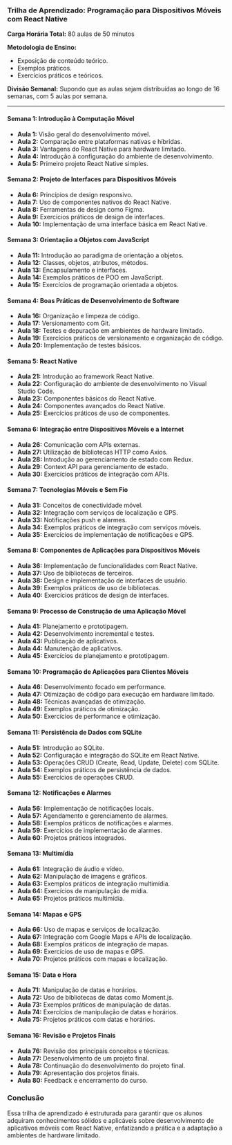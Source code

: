 ### Trilha de Aprendizado: Programação para Dispositivos Móveis com React Native

**Carga Horária Total:** 80 aulas de 50 minutos

**Metodologia de Ensino:** 
- Exposição de conteúdo teórico.
- Exemplos práticos.
- Exercícios práticos e teóricos.

**Divisão Semanal:** Supondo que as aulas sejam distribuídas ao longo de 16 semanas, com 5 aulas por semana.

---

#### **Semana 1: Introdução à Computação Móvel**
- **Aula 1:** Visão geral do desenvolvimento móvel.
- **Aula 2:** Comparação entre plataformas nativas e híbridas.
- **Aula 3:** Vantagens do React Native para hardware limitado.
- **Aula 4:** Introdução à configuração do ambiente de desenvolvimento.
- **Aula 5:** Primeiro projeto React Native simples.

#### **Semana 2: Projeto de Interfaces para Dispositivos Móveis**
- **Aula 6:** Princípios de design responsivo.
- **Aula 7:** Uso de componentes nativos do React Native.
- **Aula 8:** Ferramentas de design como Figma.
- **Aula 9:** Exercícios práticos de design de interfaces.
- **Aula 10:** Implementação de uma interface básica em React Native.

#### **Semana 3: Orientação a Objetos com JavaScript**
- **Aula 11:** Introdução ao paradigma de orientação a objetos.
- **Aula 12:** Classes, objetos, atributos, métodos.
- **Aula 13:** Encapsulamento e interfaces.
- **Aula 14:** Exemplos práticos de POO em JavaScript.
- **Aula 15:** Exercícios de programação orientada a objetos.

#### **Semana 4: Boas Práticas de Desenvolvimento de Software**
- **Aula 16:** Organização e limpeza de código.
- **Aula 17:** Versionamento com Git.
- **Aula 18:** Testes e depuração em ambientes de hardware limitado.
- **Aula 19:** Exercícios práticos de versionamento e organização de código.
- **Aula 20:** Implementação de testes básicos.

#### **Semana 5: React Native**
- **Aula 21:** Introdução ao framework React Native.
- **Aula 22:** Configuração do ambiente de desenvolvimento no Visual Studio Code.
- **Aula 23:** Componentes básicos do React Native.
- **Aula 24:** Componentes avançados do React Native.
- **Aula 25:** Exercícios práticos de uso de componentes.

#### **Semana 6: Integração entre Dispositivos Móveis e a Internet**
- **Aula 26:** Comunicação com APIs externas.
- **Aula 27:** Utilização de bibliotecas HTTP como Axios.
- **Aula 28:** Introdução ao gerenciamento de estado com Redux.
- **Aula 29:** Context API para gerenciamento de estado.
- **Aula 30:** Exercícios práticos de integração com APIs.

#### **Semana 7: Tecnologias Móveis e Sem Fio**
- **Aula 31:** Conceitos de conectividade móvel.
- **Aula 32:** Integração com serviços de localização e GPS.
- **Aula 33:** Notificações push e alarmes.
- **Aula 34:** Exemplos práticos de integração com serviços móveis.
- **Aula 35:** Exercícios de implementação de notificações e GPS.

#### **Semana 8: Componentes de Aplicações para Dispositivos Móveis**
- **Aula 36:** Implementação de funcionalidades com React Native.
- **Aula 37:** Uso de bibliotecas de terceiros.
- **Aula 38:** Design e implementação de interfaces de usuário.
- **Aula 39:** Exemplos práticos de uso de bibliotecas.
- **Aula 40:** Exercícios práticos de design de interfaces.

#### **Semana 9: Processo de Construção de uma Aplicação Móvel**
- **Aula 41:** Planejamento e prototipagem.
- **Aula 42:** Desenvolvimento incremental e testes.
- **Aula 43:** Publicação de aplicativos.
- **Aula 44:** Manutenção de aplicativos.
- **Aula 45:** Exercícios de planejamento e prototipagem.

#### **Semana 10: Programação de Aplicações para Clientes Móveis**
- **Aula 46:** Desenvolvimento focado em performance.
- **Aula 47:** Otimização de código para execução em hardware limitado.
- **Aula 48:** Técnicas avançadas de otimização.
- **Aula 49:** Exemplos práticos de otimização.
- **Aula 50:** Exercícios de performance e otimização.

#### **Semana 11: Persistência de Dados com SQLite**
- **Aula 51:** Introdução ao SQLite.
- **Aula 52:** Configuração e integração do SQLite em React Native.
- **Aula 53:** Operações CRUD (Create, Read, Update, Delete) com SQLite.
- **Aula 54:** Exemplos práticos de persistência de dados.
- **Aula 55:** Exercícios de operações CRUD.

#### **Semana 12: Notificações e Alarmes**
- **Aula 56:** Implementação de notificações locais.
- **Aula 57:** Agendamento e gerenciamento de alarmes.
- **Aula 58:** Exemplos práticos de notificações e alarmes.
- **Aula 59:** Exercícios de implementação de alarmes.
- **Aula 60:** Projetos práticos integrados.

#### **Semana 13: Multimídia**
- **Aula 61:** Integração de áudio e vídeo.
- **Aula 62:** Manipulação de imagens e gráficos.
- **Aula 63:** Exemplos práticos de integração multimídia.
- **Aula 64:** Exercícios de manipulação de mídia.
- **Aula 65:** Projetos práticos multimídia.

#### **Semana 14: Mapas e GPS**
- **Aula 66:** Uso de mapas e serviços de localização.
- **Aula 67:** Integração com Google Maps e APIs de localização.
- **Aula 68:** Exemplos práticos de integração de mapas.
- **Aula 69:** Exercícios de uso de mapas e GPS.
- **Aula 70:** Projetos práticos com mapas e localização.

#### **Semana 15: Data e Hora**
- **Aula 71:** Manipulação de datas e horários.
- **Aula 72:** Uso de bibliotecas de datas como Moment.js.
- **Aula 73:** Exemplos práticos de manipulação de datas.
- **Aula 74:** Exercícios de manipulação de datas e horários.
- **Aula 75:** Projetos práticos com datas e horários.

#### **Semana 16: Revisão e Projetos Finais**
- **Aula 76:** Revisão dos principais conceitos e técnicas.
- **Aula 77:** Desenvolvimento de um projeto final.
- **Aula 78:** Continuação do desenvolvimento do projeto final.
- **Aula 79:** Apresentação dos projetos finais.
- **Aula 80:** Feedback e encerramento do curso.

### Conclusão
Essa trilha de aprendizado é estruturada para garantir que os alunos adquiram conhecimentos sólidos e aplicáveis sobre desenvolvimento de aplicativos móveis com React Native, enfatizando a prática e a adaptação a ambientes de hardware limitado.